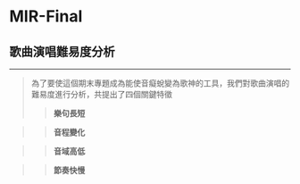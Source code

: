 # MIR-Final
## 歌曲演唱難易度分析
___
>為了要使這個期末專題成為能使音癡蛻變為歌神的工具，我們對歌曲演唱的難易度進行分析，共提出了四個關鍵特徵
>>**樂句長短**

>>**音程變化**

>>**音域高低**

>>**節奏快慢**
```透過歌曲、人聲訊號的分析，得到我們在乎的關鍵特徵，並使用自行開發的演算法計算收集到的特徵，給予歌曲難易分數，成為推薦使用者學習的依據。
